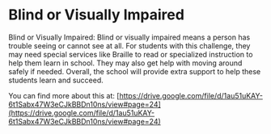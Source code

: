 # Blind or Visually Impaired
Blind or Visually Impaired: Blind or visually impaired means a person has trouble seeing or cannot see at all. For students with this challenge, they may need special services like Braille to read or specialized instruction to help them learn in school. They may also get help with moving around safely if needed. Overall, the school will provide extra support to help these students learn and succeed.

You can find more about this at: [https://drive.google.com/file/d/1au51uKAY-6t1Sabx47W3eCJkBBDn10ns/view#page=24](https://drive.google.com/file/d/1au51uKAY-6t1Sabx47W3eCJkBBDn10ns/view#page=24)
